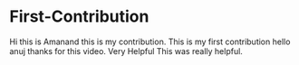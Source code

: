 # First-Contribution
Hi this is Amanand this is my contribution.
This is my first contribution
hello anuj thanks for this video. Very Helpful
This was really helpful.
